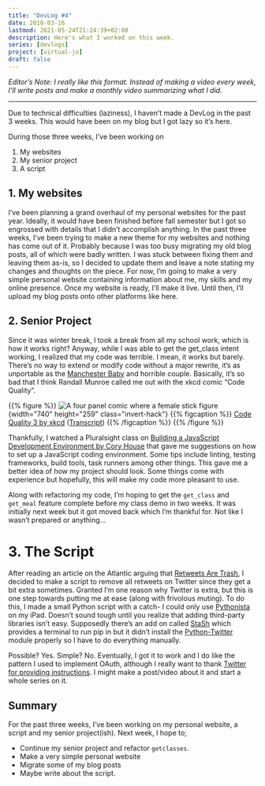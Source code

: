 ```yaml
---
title: "DevLog #4"
date: 2018-03-16
lastmod: 2021-05-24T21:24:39+02:00
description: Here's what I worked on this week.
series: [devlogs]
project: [virtual-jo]
draft: false
---
```


*Editor’s Note: I really like this format. Instead of making a video every week, I’ll write posts and make a monthly video summarizing what I did.*
____

Due to technical difficulties (laziness), I haven’t made a DevLog in the past 3 weeks. This would have been on my blog but I got lazy so it’s here.

During those three weeks, I’ve been working on

1. My websites
2. My senior project
3. A script

## 1. My websites

I’ve been planning a grand overhaul of my personal websites for the past year. Ideally, it would have been finished before fall semester but I got so engrossed with details that I didn’t accomplish anything. In the past three weeks, I’ve been trying to make a new theme for my websites and nothing has come out of it. Probably because I was too busy migrating my old blog posts, all of which were badly written. I was stuck between fixing them and leaving them as-is, so I decided to update them and leave a note stating my changes and thoughts on the piece. For now, I’m going to make a very simple personal website containing information about me, my skills and my online presence. Once my website is ready, I’ll make it live. Until then, I’ll upload my blog posts onto other platforms like here.

## 2. Senior Project

Since it was winter break, I took a break from all my school work, which is how it works right? Anyway, while I was able to get the get_class intent working, I realized that my code was terrible. I mean, it works but barely. There’s no way to extend or modify code without a major rewrite, it’s as unportable as the [Manchester Baby](https://en.wikipedia.org/wiki/Manchester_Small-Scale_Experimental_Machine) and horrible couple. Basically, it’s so bad that I think Randall Munroe called me out with the xkcd comic “Code Quality”.

{{% figure %}}
![A four panel comic where a female stick figure](https://imgs.xkcd.com/comics/code_quality_3.png)
{width="740" height="259" class="invert-hack"}
{{% figcaption %}}
[Code Quality 3 by xkcd](https://xkcd.com/1833/) ([Transcript](https://www.explainxkcd.com/wiki/index.php/1833:_Code_Quality_3#Transcript))
{{% /figcaption %}}
{{% /figure %}}

Thankfully, I watched a Pluralsight class on [Building a JavaScript Development Environment by Cory House](https://www.pluralsight.com/courses/javascript-development-environment) that gave me suggestions on how to set up a JavaScript coding environment. Some tips include linting, testing frameworks, build tools, task runners among other things. This gave me a better idea of how my project should look. Some things come with experience but hopefully, this will make my code more pleasant to use.

Along with refactoring my code, I’m hoping to get the `get_class` and `get_meal` feature complete before my class demo in two weeks. It was initially next week but it got moved back which I’m thankful for. Not like I wasn’t prepared or anything…

# 3. The Script
After reading an article on the Atlantic arguing that [Retweets Are Trash](https://www.theatlantic.com/magazine/archive/2018/04/the-case-against-retweets/554078/), I decided to make a script to remove all retweets on Twitter since they get a bit extra sometimes. Granted I’m one reason why Twitter is extra, but this is one step towards putting me at ease (along with frivolous muting). To do this, I made a small Python script with a catch- I could only use [Pythonista](http://omz-software.com/pythonista/) on my iPad. Doesn’t sound tough until you realize that adding third-party libraries isn’t easy. Supposedly there’s an add on called [StaSh](https://github.com/ywangd/stash) which provides a terminal to run pip in but it didn’t install the [Python-Twitter](https://github.com/bear/python-twitter) module properly so I have to do everything manually.

Possible? Yes. Simple? No. Eventually, I got it to work and I do like the pattern I used to implement OAuth, although I really want to thank [Twitter for providing instructions](https://developer.twitter.com/en/docs/basics/authentication/guides/authorizing-a-request). I might make a post/video about it and start a whole series on it.

## Summary

For the past three weeks, I’ve been working on my personal website, a script and my senior project(ish). Next week, I hope to;

* Continue my senior project and refactor `getclasses`.
* Make a very simple personal website
* Migrate some of my blog posts
* Maybe write about the script.
